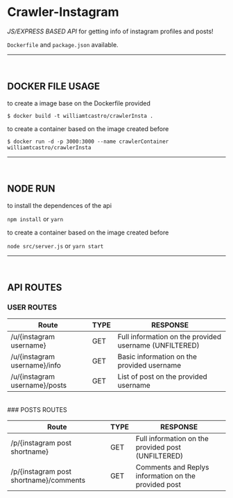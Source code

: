 # Crawler-Instagram

_JS/EXPRESS BASED API_ for getting info of instagram profiles and posts!

`Dockerfile` and `package.json` available.
___
<br />

## DOCKER FILE USAGE
to create a image base on the Dockerfile provided

`
$ docker build -t williamtcastro/crawlerInsta .
`

to create a container based on the image created before

`
$ docker run -d -p 3000:3000 --name crawlerContainer williamtcastro/crawlerInsta
`
_____
<br />

## NODE RUN
to install the dependences of the api 

`npm install` or  `yarn`

to create a container based on the image created before

`node src/server.js` or `yarn start`
_____
<br />

## API ROUTES

### USER ROUTES

| Route | TYPE | RESPONSE |
|-------|------|----------|
|/u/{instagram username} | GET | Full information on the provided username (UNFILTERED) |
|/u/{instagram username}/info | GET | Basic information on the provided username |
|/u/{instagram username}/posts | GET | List of post on the provided username |
<br />
### POSTS ROUTES

| Route | TYPE | RESPONSE |
|-------|------|----------|
|/p/{instagram post shortname} | GET | Full information on the provided post (UNFILTERED) |
|/p/{instagram post shortname}/comments | GET | Comments and Replys information on the provided post |
